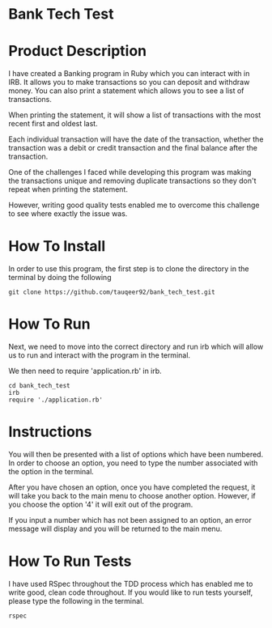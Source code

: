# Bank Tech Test

 # Product Description

I have created a Banking program in Ruby which you can interact with in IRB. It allows you to make transactions so you can deposit and withdraw money. You can also print a statement which allows you to see a list of transactions.

When printing the statement, it will show a list of transactions with the most recent first and oldest last.

Each individual transaction will have the date of the transaction, whether the transaction was a debit or credit transaction and the final balance after the transaction.

One of the challenges I faced while developing this program was making the transactions unique and removing duplicate transactions so they don't repeat when printing the statement. 

However, writing good quality tests enabled me to overcome this challenge to see where exactly the issue was.

# How To Install 

In order to use this program, the first step is to clone the directory in the terminal by doing the following

```
git clone https://github.com/tauqeer92/bank_tech_test.git
```

# How To Run

Next, we need to move into the correct directory and run irb which will allow us to run and interact with the program in the terminal.

We then need to require 'application.rb' in irb.
 
 ```
 cd bank_tech_test
 irb
 require './application.rb'
 ```

 # Instructions

 You will then be presented with a list of options which have been numbered. In order to choose an option, you need to type the number associated with the option in the terminal.

 After you have chosen an option, once you have completed the request, it will take you back to the main menu to choose another option. However, if you choose the option '4' it will exit out of the program.

 If you input a number which has not been assigned to an option, an error message will display and you will be returned to the main menu.

# How To Run Tests

I have used RSpec throughout the TDD process which has enabled me to write good, clean code throughout. If you would like to run tests yourself, please type the following in the terminal.

```
rspec
```